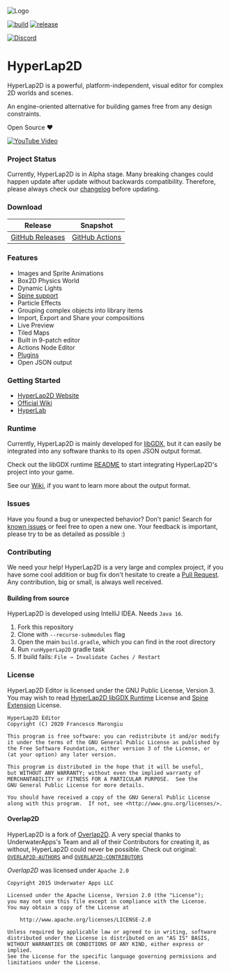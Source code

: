 ![Logo](https://raw.githubusercontent.com/rednblackgames/HyperLap2D/master/icons/HyperLap2D.png)

[![build](https://img.shields.io/github/workflow/status/rednblackgames/HyperLap2D/SNAPSHOT%20Build?logo=github)](https://github.com/rednblackgames/HyperLap2D/actions?query=workflow%3A%22SNAPSHOT+Build%22)
[![release](https://img.shields.io/github/v/release/rednblackgames/HyperLap2D)](https://github.com/rednblackgames/HyperLap2D/releases)

[![Discord](https://img.shields.io/discord/740954840259362826?label=Discord&logo=discord)](https://discord.gg/p69rPNF)

# HyperLap2D
HyperLap2D is a powerful, platform-independent, visual editor for complex 2D worlds and scenes. 

An engine-oriented alternative for building games free from any design constraints.

Open Source ❤️

[![YouTube Video](https://user-images.githubusercontent.com/5543339/110386916-36880900-8061-11eb-872a-f04d2a3a28b9.png)](https://www.youtube.com/watch?v=VUJd7fq_J7c)

### Project Status

Currently, HyperLap2D is in Alpha stage. Many breaking changes could happen update after update without backwards compatibility. Therefore, please always check our [changelog](https://github.com/rednblackgames/HyperLap2D/tree/master/CHANGES) before updating.

### Download

| Release | Snapshot |
| ------- | -------- |
| [GitHub Releases](https://github.com/rednblackgames/HyperLap2D/releases) | [GitHub Actions](https://github.com/rednblackgames/HyperLap2D/actions?query=workflow%3A%22SNAPSHOT+Build%22) |

### Features
- Images and Sprite Animations
- Box2D Physics World
- Dynamic Lights
- [Spine support](https://github.com/rednblackgames/h2d-libgdx-spine-extension)
- Particle Effects
- Grouping complex objects into library items
- Import, Export and Share your compositions
- Live Preview
- Tiled Maps
- Built in 9-patch editor
- Actions Node Editor
- [Plugins](https://hyperlap2d.rednblack.games/wiki/plugins/)
- Open JSON output

### Getting Started
- [HyperLap2D Website](https://hyperlap2d.rednblack.games)
- [Official Wiki](https://hyperlap2d.rednblack.games/wiki)
- [HyperLab](https://hyperlab.rednblack.games)

### Runtime

Currently, HyperLap2D is mainly developed for [libGDX](https://github.com/libgdx/libgdx), but it can easily be integrated into any software thanks to its open JSON output format.

Check out the libGDX runtime [README](https://github.com/rednblackgames/hyperlap2d-runtime-libgdx) to start integrating HyperLap2D's project into your game.

See our [Wiki](https://hyperlap2d.rednblack.games/wiki/hyperlap2d/14-json-export-format/), if you want to learn more about the output format.

### Issues

Have you found a bug or unexpected behavior? Don't panic! Search for [known issues](https://github.com/rednblackgames/HyperLap2D/issues) or feel free to open a new one. Your feedback is important, please try to be as detailed as possible :)

### Contributing

We need your help! HyperLap2D is a very large and complex project, if you have some cool addition or bug fix don't hesitate to create a [Pull Request](https://github.com/rednblackgames/HyperLap2D/pulls). Any contribution, big or small, is always well received.

#### Building from source

HyperLap2D is developed using IntelliJ IDEA. Needs `Java 16`.

1. Fork this repository
2. Clone with `--recurse-submodules` flag
3. Open the main `build.gradle`, which you can find in the root directory
4. Run `runHyperLap2D` gradle task
5. If build fails: `File → Invalidate Caches / Restart`

### License

HyperLap2D Editor is licensed under the GNU Public License, Version 3. You may wish to read [HyperLap2D libGDX Runtime](https://github.com/rednblackgames/hyperlap2d-runtime-libgdx) License and [Spine Extension](https://github.com/rednblackgames/h2d-libgdx-spine-extension) License.

```
HyperLap2D Editor
Copyright (C) 2020 Francesco Marongiu

This program is free software: you can redistribute it and/or modify
it under the terms of the GNU General Public License as published by
the Free Software Foundation, either version 3 of the License, or
(at your option) any later version.

This program is distributed in the hope that it will be useful,
but WITHOUT ANY WARRANTY; without even the implied warranty of
MERCHANTABILITY or FITNESS FOR A PARTICULAR PURPOSE.  See the
GNU General Public License for more details.

You should have received a copy of the GNU General Public License
along with this program.  If not, see <http://www.gnu.org/licenses/>.
```

#### Overlap2D

HyperLap2D is a fork of [Overlap2D](https://github.com/UnderwaterApps/overlap2d). A very special thanks to UnderwaterApps's Team and all of their Contributors for creating it, as without, HyperLap2D could never be possible.
Check out original: [`OVERLAP2D-AUTHORS`](https://github.com/rednblackgames/HyperLap2D/blob/master/OVERLAP2D-AUTHORS) and [`OVERLAP2D-CONTRIBUTORS`](https://github.com/rednblackgames/HyperLap2D/blob/master/OVERLAP2D-CONTRIBUTORS)

_Overlap2D_ was licensed under `Apache 2.0`
```
Copyright 2015 Underwater Apps LLC

Licensed under the Apache License, Version 2.0 (the "License");
you may not use this file except in compliance with the License.
You may obtain a copy of the License at

    http://www.apache.org/licenses/LICENSE-2.0

Unless required by applicable law or agreed to in writing, software
distributed under the License is distributed on an "AS IS" BASIS,
WITHOUT WARRANTIES OR CONDITIONS OF ANY KIND, either express or implied.
See the License for the specific language governing permissions and
limitations under the License.
```